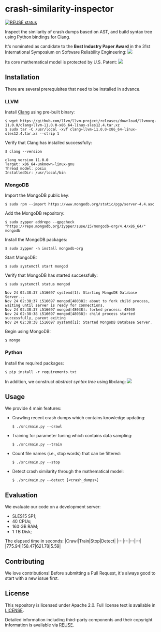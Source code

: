 # crash-similarity-inspector
[![REUSE status](https://api.reuse.software/badge/github.com/SAP/crash-similarity-inspector)](https://api.reuse.software/info/github.com/SAP/crash-similarity-inspector)

Inspect the similarity of crash dumps based on AST, and build syntax tree using [Python bindings for Clang](https://github.com/llvm/llvm-project/tree/main/clang/bindings/python).

It's nominated as candidate to the **Best Industry Paper Award** in the 31st International Symposium on Software Reliability Engineering:
![](https://raw.githubusercontent.com/umarellyh/mPOST/master/KDetector/00.png)

Its core mathematical model is protected by U.S. Patent:
![](https://raw.githubusercontent.com/umarellyh/mPOST/master/KDetector/01.png)

## Installation
There are several prerequisites that need to be installed in advance.

### LLVM
Install [Clang](http://releases.llvm.org/download.html) using pre-built binary:
```
$ wget https://github.com/llvm/llvm-project/releases/download/llvmorg-11.0.0/clang+llvm-11.0.0-x86_64-linux-sles12.4.tar.xz
$ sudo tar -C /usr/local -xvf clang+llvm-11.0.0-x86_64-linux-sles12.4.tar.xz --strip 1
```

Verify that Clang has installed successfully:
```
$ clang --version

clang version 11.0.0
Target: x86_64-unknown-linux-gnu
Thread model: posix
InstalledDir: /usr/local/bin
```

### MongoDB
Import the MongoDB public key:
```
$ sudo rpm --import https://www.mongodb.org/static/pgp/server-4.4.asc
```

Add the MongoDB repository:
```
$ sudo zypper addrepo --gpgcheck "https://repo.mongodb.org/zypper/suse/15/mongodb-org/4.4/x86_64/" mongodb
```

Install the MongoDB packages:
```
$ sudo zypper -n install mongodb-org
```

Start MongoDB:
```
$ sudo systemctl start mongod
```

Verify that MongoDB has started successfully:
```
$ sudo systemctl status mongod

Nov 24 02:38:37 i516697 systemd[1]: Starting MongoDB Database Server...
Nov 24 02:38:37 i516697 mongod[48038]: about to fork child process, waiting until server is ready for connections.
Nov 24 02:38:37 i516697 mongod[48038]: forked process: 48040
Nov 24 02:38:38 i516697 mongod[48038]: child process started successfully, parent exiting
Nov 24 02:38:38 i516697 systemd[1]: Started MongoDB Database Server.
```

Begin using MongoDB:
```
$ mongo
```

### Python
Install the required packages:
```
$ pip install -r requirements.txt
```

In addition, we construct _abstract syntax tree_ using libclang:
![](https://raw.githubusercontent.com/umarellyh/mPOST/master/KDetector/02.png)

## Usage
We provide 4 main features:
- Crawling recent crash dumps which contains knowledge updating:
    ```
    $ ./src/main.py --crawl
    ```
- Training for parameter tuning which contains data sampling:
    ```
    $ ./src/main.py --train
    ```
- Count file names (i.e., stop words) that can be filtered:
    ```
    $ ./src/main.py --stop
    ```
- Detect crash similarity through the mathematical model:
    ```
    $ ./src/main.py --detect [<crash_dumps>]
    ```

## Evaluation
We evaluate our code on a development server:
- SLES15 SP1;
- 40 CPUs;
- 160 GB RAM;
- 1 TB Disk;

The elapsed time in seconds:
|Crawl|Train|Stop|Detect|
|:-:|:-:|:-:|:-:|
|775.94|158.47|621.78|5.59|

## Contributing
We love contributions! Before submitting a Pull Request, it's always good to start with a new issue first.

## License
This repository is licensed under Apache 2.0. Full license text is available in [LICENSE](https://github.com/SAP/crash-similarity-inspector/blob/main/LICENSE).

Detailed information including third-party components and their copyright information is available via [REUSE](https://api.reuse.software/info/github.com/SAP/crash-similarity-inspector).
